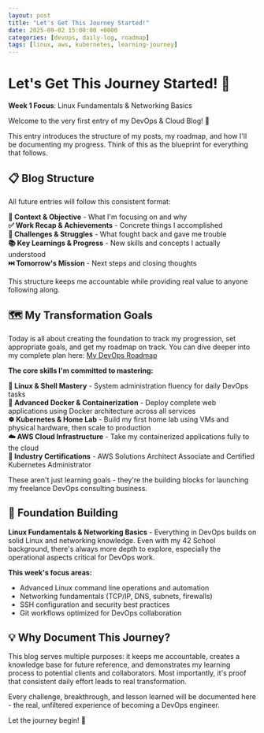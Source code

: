 ```yaml
---
layout: post
title: "Let's Get This Journey Started!"
date: 2025-09-02 15:00:00 +0000
categories: [devops, daily-log, roadmap]
tags: [linux, aws, kubernetes, learning-journey]
---
```


# Let's Get This Journey Started! 👋

**Week 1 Focus**: Linux Fundamentals & Networking Basics

Welcome to the very first entry of my DevOps & Cloud Blog! 👋

This entry introduces the structure of my posts, my roadmap, and how I'll be documenting my progress. Think of this as the blueprint for everything that follows.

## 📋 Blog Structure

All future entries will follow this consistent format:

**🎯 Context & Objective** - What I'm focusing on and why  
**✅ Work Recap & Achievements** - Concrete things I accomplished  
**🧗 Challenges & Struggles** - What fought back and gave me trouble  
**📚 Key Learnings & Progress** - New skills and concepts I actually understood  
**⏭️ Tomorrow's Mission** - Next steps and closing thoughts  

This structure keeps me accountable while providing real value to anyone following along.

## 🗺️ My Transformation Goals

Today is all about creating the foundation to track my progression, set appropriate goals, and get my roadmap on track. You can dive deeper into my complete plan here: [My DevOps Roadmap](https://github.com/Vlad-PLK/DevOps-Cloud-Portfolio/blob/main/ROADMAP.md)

**The core skills I'm committed to mastering:**

**🐧 Linux & Shell Mastery** - System administration fluency for daily DevOps tasks  
**🐳 Advanced Docker & Containerization** - Deploy complete web applications using Docker architecture across all services  
**☸️ Kubernetes & Home Lab** - Build my first home lab using VMs and physical hardware, then scale to production  
**☁️ AWS Cloud Infrastructure** - Take my containerized applications fully to the cloud  
**📜 Industry Certifications** - AWS Solutions Architect Associate and Certified Kubernetes Administrator  

These aren't just learning goals - they're the building blocks for launching my freelance DevOps consulting business.

## 🚀 Foundation Building

**Linux Fundamentals & Networking Basics** - Everything in DevOps builds on solid Linux and networking knowledge. Even with my 42 School background, there's always more depth to explore, especially the operational aspects critical for DevOps work.

**This week's focus areas:**
- Advanced Linux command line operations and automation
- Networking fundamentals (TCP/IP, DNS, subnets, firewalls)
- SSH configuration and security best practices  
- Git workflows optimized for DevOps collaboration

## 💡 Why Document This Journey?

This blog serves multiple purposes: it keeps me accountable, creates a knowledge base for future reference, and demonstrates my learning process to potential clients and collaborators. Most importantly, it's proof that consistent daily effort leads to real transformation.

Every challenge, breakthrough, and lesson learned will be documented here - the real, unfiltered experience of becoming a DevOps engineer.

Let the journey begin! 🚀